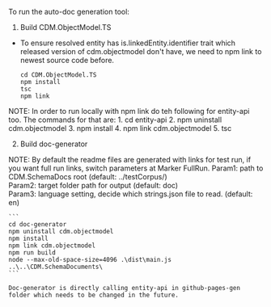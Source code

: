 To run the auto-doc generation tool:

1. Build CDM.ObjectModel.TS

- To ensure resolved entity has is.linkedEntity.identifier trait which released version of cdm.objectmodel don't have, we need to npm link to newest source code before.

    ```
    cd CDM.ObjectModel.TS
    npm install
    tsc
    npm link
    ```

NOTE: In order to run locally with npm link do teh following for entity-api too. The commands for that are: 
    1. cd entity-api
    2. npm uninstall cdm.objectmodel
    3. npm install
    4. npm link cdm.objectmodel
    5. tsc
    
2. Build doc-generator

NOTE: By default the readme files are generated with links for test run, if you want full run links, switch parameters at Marker FullRun.
    Param1: path to CDM.SchemaDocs root (default: ../testCorpus/)  
    Param2: target folder path for output (default: doc)  
    Param3: language setting, decide which strings.json file to read. (default: en)

    ```
    cd doc-generator
    npm uninstall cdm.objectmodel
    npm install
    npm link cdm.objectmodel
    npm run build
    node --max-old-space-size=4096 .\dist\main.js ..\..\CDM.SchemaDocuments\
    ```

    Doc-generator is directly calling entity-api in github-pages-gen folder which needs to be changed in the future.